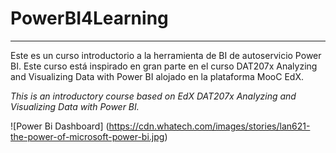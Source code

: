# PowerBI4Learning
---------

Este es un curso introductorio a la herramienta de BI de autoservicio Power BI. Este curso está inspirado en gran parte en el curso DAT207x Analyzing and Visualizing Data with Power BI alojado en la plataforma MooC EdX.

*This is an introductory course  based on EdX DAT207x Analyzing and Visualizing Data with Power BI.*

![Power Bi Dashboard] (https://cdn.whatech.com/images/stories/lan621-the-power-of-microsoft-power-bi.jpg)



